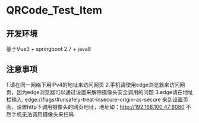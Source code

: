 # QRCode_Test_Item
## 开发环境
基于Vue3 + springboot 2.7 + java8
## 注意事项
1.请在同一网络下用IPv4的地址来访问网页
2.手机请使用edge浏览器来访问网页，因为edge浏览器可以通过设置来解除摄像头安全调用的问题
3.edge请在地址栏输入: edge://flags/#unsafely-treat-insecure-origin-as-secure 来到设置页面，设置http下调用摄像头的网页地址，地址如：http://192.168.100.47:8080 不然手机无法调用摄像头来扫码
